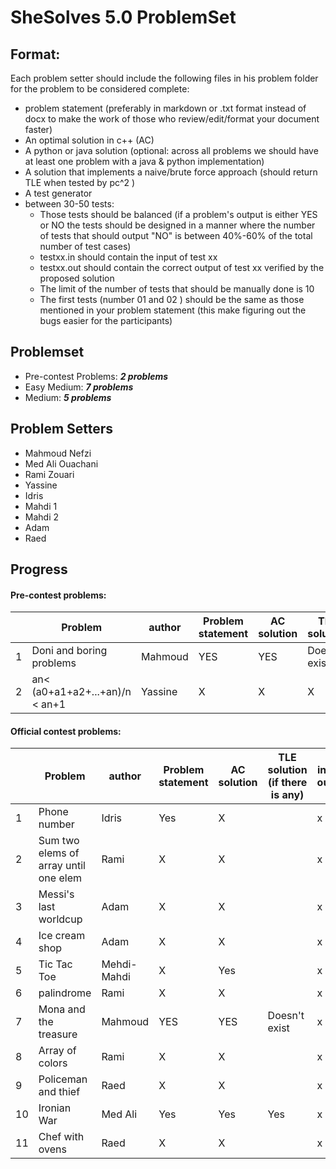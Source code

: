 # SheSolves 5.0 ProblemSet

## Format:

Each problem setter should include the following files in his problem folder for the problem to be considered complete:

- problem statement (preferably in markdown or .txt format instead of docx to make the work of those who review/edit/format your document faster)
- An optimal solution in c++ (AC)
- A python or java solution (optional: across all problems we should have at least one problem with a java & python implementation)  
- A solution that implements a naive/brute force approach (should return TLE when tested by pc^2 ) 
- A test generator 
- between 30-50 tests:
	-  Those tests should be balanced (if a problem's output is either YES or NO the tests should be designed in a manner where the number of tests that should output "NO" is between 40%-60% of the total number of test cases) 
	- testxx.in should contain the input of test xx
	- testxx.out should contain the correct output of test xx verified by the proposed solution
	- The limit of the number of tests that should be manually done is 10 
	- The first tests (number 01 and 02 ) should be the same as those mentioned in your problem statement (this make figuring out the bugs easier for the participants)  

## Problemset

* Pre-contest Problems: ***2 problems*** 
* Easy Medium:  ***7 problems***
* Medium: ***5 problems***


## Problem Setters

* Mahmoud Nefzi
* Med Ali Ouachani
* Rami Zouari
* Yassine
* Idris
* Mahdi 1
* Mahdi 2
* Adam
* Raed

## Progress 

#### Pre-contest problems:

|      | Problem            | author | Problem statement | AC solution | TLE solution | input / output |
| ---- | ------------------ | ------ | ----------------- | ----------- | ------------ | -------------- |
| 1    |         Doni and boring problems          |    Mahmoud   |         YES         |      YES      |       Doesn't exist      |        X       |
| 2    |   an< (a0+a1+a2+...+an)/n < an+1      |    Yassine   |         X         |      X      |       X      |        X       |

#### Official contest problems:

|      | Problem                             | author     | Problem statement | AC solution | TLE solution (if there is any) | input / output |
| ---- | ----------------------------------- | ---------- | ----------------- | ----------- | ------------------------------ | -------------- |
| 1    |    Phone number                     |    Idris   |        Yes        |     X       |                                |      x         |
| 2    |Sum two elems of array until one elem|    Rami    |         X         |     X       |                                |      x         |
| 3    |        Messi's last worldcup        |    Adam    |         X         |     X       |                                |      x         |
| 4    |          Ice cream shop             |    Adam    |         X         |     X       |                                |      x         |
| 5    |              Tic Tac Toe            | Mehdi-Mahdi|         X         |     Yes     |                                |      x         |
| 6    |             palindrome              |    Rami    |         X         |     X       |                                |      x         |
| 7    |         Mona and the treasure         |   Mahmoud  |         YES         |     YES       |        Doesn't exist   |      x         |
| 8    |          Array of colors            |    Rami    |         X         |     X       |                                |      x         |
| 9    |         Policeman and thief         |    Raed    |         X         |     X       |                                |      x         |
| 10   |            Ironian War              |   Med Ali  |         Yes       |     Yes     |            Yes                 |      x         |
| 11   |          Chef with ovens            |    Raed    |         X         |     X       |                                |      x         |
